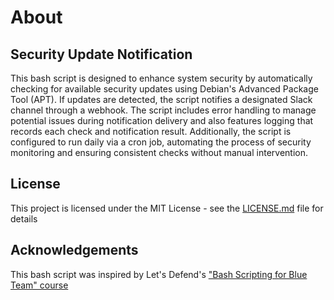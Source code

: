 # About

## Security Update Notification
This bash script is designed to enhance system security by automatically checking for available security updates using Debian's Advanced Package Tool (APT). If updates are detected, the script notifies a designated Slack channel through a webhook. The script includes error handling to manage potential issues during notification delivery and also features logging that records each check and notification result. Additionally, the script is configured to run daily via a cron job, automating the process of security monitoring and ensuring consistent checks without manual intervention.
## License
This project is licensed under the MIT License - see the [LICENSE.md](https://github.com/DaveRoppo/Cyber-Security/blob/main/LICENSE) file for details
## Acknowledgements
This bash script was inspired by Let's Defend's ["Bash Scripting for Blue Team" course](https://app.letsdefend.io/training/lessons/bash-scripting-for-blue-team)
